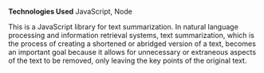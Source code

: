 **Technologies Used** JavaScript, Node

This is a JavaScript library for text summarization.
In natural language processing and information retrieval systems, text summarization, which is the process of creating a shortened or abridged version of a text, becomes an important goal because it allows for unnecessary or extraneous aspects of the text to be removed, only leaving the key points of the original text.
